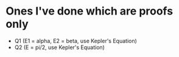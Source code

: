 # Ones I've done which are proofs only
* Q1 (E1 = alpha, E2 = beta, use Kepler's Equation)
* Q2 (E = pi/2, use Kepler's Equation)